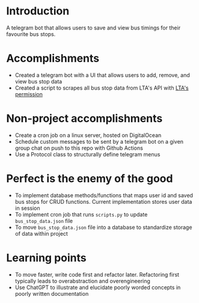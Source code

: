 # Introduction

A telegram bot that allows users to save and view bus timings for their favourite bus stops.

# Accomplishments

- Created a telegram bot with a UI that allows users to add, remove, and view bus stop data
- Created a script to scrapes all bus stop data from LTA's API with [LTA's permission](https://datamall.lta.gov.sg/content/datamall/en/request-for-api.html)

# Non-project accomplishments

- Create a cron job on a linux server, hosted on DigitalOcean
- Schedule custom messages to be sent by a telegram bot on a given group chat on push to this repo with Github Actions
- Use a Protocol class to structurally define telegram menus

# Perfect is the enemy of the good

- To implement database methods/functions that maps user id and saved bus stops for CRUD functions. Current implementation stores user data in session
- To implement cron job that runs `scripts.py` to update `bus_stop_data.json` file
- To move `bus_stop_data.json` file into a database to standardize storage of data within project

# Learning points

- To move faster, write code first and refactor later. Refactoring first typically leads to overabstraction and overengineering
- Use ChatGPT to illustrate and elucidate poorly worded concepts in poorly written documentation
